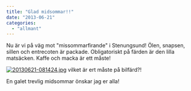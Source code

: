 ```yaml
---
title: "Glad midsommar!!"
date: "2013-06-21"
categories: 
  - "allmant"
---
```


Nu är vi på väg mot "missommarfirande" i Stenungsund! Ölen, snapsen, sillen och entrecoten är packade. Obligatoriskt på färden är den lilla matsäcken. Kaffe och macka är ett måste!  
  
[![20130621-081424.jpg](/static/img/20130621-081424.jpg)](http://import.local/wp-content/uploads/2013/06/20130621-081424.jpg) vilket är ert måste på bilfärd?!

En galet trevlig midsommar önskar jag er alla!

